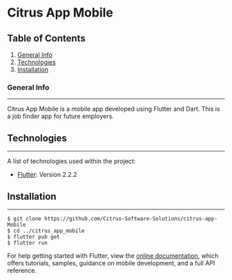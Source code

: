 # Citrus App Mobile

## Table of Contents
1. [General Info](#general-info)
2. [Technologies](#technologies)
3. [Installation](#installation)

### General Info
***
Citrus App Mobile is a mobile app developed using Flutter and Dart. This is a job finder app for future employers. 

## Technologies
***
A list of technologies used within the project:
* [Flutter](https://flutter.dev/docs/development/tools/sdk/releases): Version 2.2.2

## Installation
***


```
$ git clone https://github.com/Citrus-Software-Solutions/citrus-app-Mobile
$ cd ../citrus_app_mobile
$ flutter pub get
$ flutter run
```


For help getting started with Flutter, view the
[online documentation](https://flutter.dev/docs), which offers tutorials,
samples, guidance on mobile development, and a full API reference.






